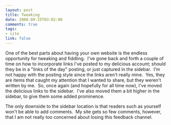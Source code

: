 ```yaml
--- 
layout: post
title: Tweaking
date: 2008-09-25T03:02:00
comments: true
tags:
- site
link: false
---
```

One of the best parts about having your own website is the endless opportunity for tweaking and fiddling.  I've gone back and forth a couple of time on how to incorporate links I've posted to my delicious account; should they be in a "links of the day" posting, or just captured in the sidebar.  I'm not happy with the posting style since the links aren't really mine.  Yes, they are items that caught my attention that I wanted to share, but they weren't written by me.  So, once again (and hopefully for all time now), I've moved the delicious links to the sidebar.  I've also moved them a bit higher in the sidebar, to give them some added prominence.

The only downside to the sidebar location is that readers such as yourself won't be able to add comments.  My site gets so few comments, however, that I am not really too concerned about losing this feedback channel.

